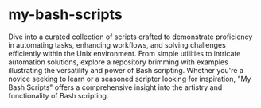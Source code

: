 # my-bash-scripts
Dive into a curated collection of scripts crafted to demonstrate proficiency in automating tasks, enhancing workflows, and solving challenges efficiently within the Unix environment. From simple utilities to intricate automation solutions, explore a repository brimming with examples illustrating the versatility and power of Bash scripting. Whether you're a novice seeking to learn or a seasoned scripter looking for inspiration, "My Bash Scripts" offers a comprehensive insight into the artistry and functionality of Bash scripting.

